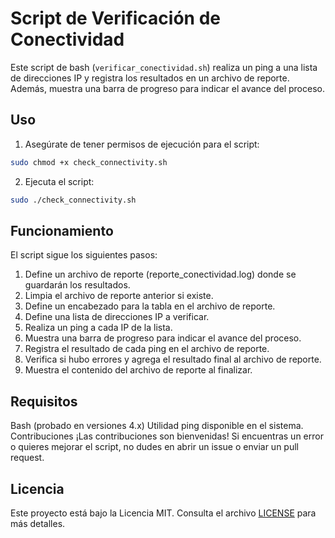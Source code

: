 
# Script de Verificación de Conectividad

Este script de bash (`verificar_conectividad.sh`) realiza un ping a una lista de direcciones IP y registra los resultados en un archivo de reporte. Además, muestra una barra de progreso para indicar el avance del proceso.

## Uso

1. Asegúrate de tener permisos de ejecución para el script:

```bash
sudo chmod +x check_connectivity.sh
```

2. Ejecuta el script:

```bash
sudo ./check_connectivity.sh
```

## Funcionamiento

El script sigue los siguientes pasos:

1. Define un archivo de reporte (reporte_conectividad.log) donde se guardarán los resultados.
2. Limpia el archivo de reporte anterior si existe.
3. Define un encabezado para la tabla en el archivo de reporte.
4. Define una lista de direcciones IP a verificar.
5. Realiza un ping a cada IP de la lista.
6. Muestra una barra de progreso para indicar el avance del proceso.
7. Registra el resultado de cada ping en el archivo de reporte.
8. Verifica si hubo errores y agrega el resultado final al archivo de reporte.
9. Muestra el contenido del archivo de reporte al finalizar.

## Requisitos

Bash (probado en versiones 4.x)
Utilidad ping disponible en el sistema.
Contribuciones
¡Las contribuciones son bienvenidas! Si encuentras un error o quieres mejorar el script, no dudes en abrir un issue o enviar un pull request.

## Licencia

Este proyecto está bajo la Licencia MIT. Consulta el archivo [LICENSE](LICENSE) para más detalles.